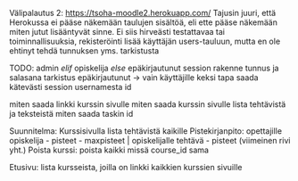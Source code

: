 Välipalautus 2: https://tsoha-moodle2.herokuapp.com/
Tajusin juuri, että Herokussa ei pääse näkemään taulujen sisältöä, eli ette pääse näkemään miten jutut lisääntyvät sinne.
Ei siis hirveästi testattavaa tai toiminnallisuuksia, rekisteröinti lisää käyttäjän users-tauluun, mutta en ole ehtinyt tehdä tunnuksen yms. tarkistusta

TODO:
admin _elif_ opiskelija _else_ epäkirjautunut session rakenne
tunnus ja salasana tarkistus
epäkirjautunut -> vain käyttäjille
keksi tapa saada kätevästi session usernamesta id

miten saada linkki kurssin sivulle
miten saada kurssin sivulle lista tehtävistä ja teksteistä
miten saada taskin id


Suunnitelma:
Kurssisivulla lista tehtävistä kaikille
Pistekirjanpito: opettajille opiskelija - pisteet - maxpisteet | opiskelijalle tehtävä - pisteet (viimeinen rivi yht.)
Poista kurssi: poista kaikki missä course_id sama

Etusivu:
lista kursseista, joilla on
linkki kaikkien kurssien sivuille
